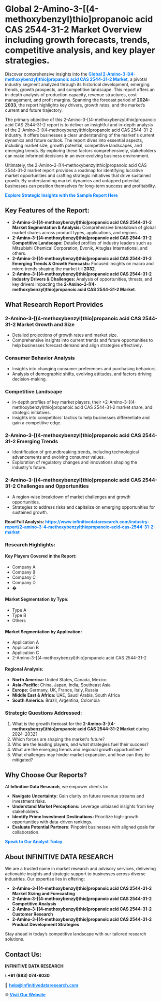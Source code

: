 <h1>Global 2-Amino-3-[(4-methoxybenzyl)thio]propanoic acid CAS 2544-31-2 Market Overview including growth forecasts, trends, competitive analysis, and key player strategies.</h1>
<p>
Discover comprehensive insights into the 
<a href="https://www.infinitivedataresearch.com/industry-report/2-amino-3-4-methoxybenzylthiopropanoic-acid-cas-2544-31-2-market" rel="dofollow" style="color: #007BFF; text-decoration: none;"><strong>Global 2-Amino-3-[(4-methoxybenzyl)thio]propanoic acid CAS 2544-31-2 Market</strong></a>, a pivotal industry segment analyzed through its historical development, emerging trends, growth prospects, and competitive landscape. This report offers an in-depth analysis of production capacity, revenue structures, cost management, and profit margins. Spanning the forecast period of <strong>2024–2033</strong>, the report highlights key drivers, growth rates, and the market’s current and future trajectory.
</p>
<p>
The primary objective of this 2-Amino-3-[(4-methoxybenzyl)thio]propanoic acid CAS 2544-31-2 report is to deliver an insightful and in-depth analysis of the 2-Amino-3-[(4-methoxybenzyl)thio]propanoic acid CAS 2544-31-2 industry. It offers businesses a clear understanding of the market's current dynamics and future outlook. The report dives into essential aspects, including market size, growth potential, competitive landscapes, and emerging trends. By exploring these factors comprehensively, stakeholders can make informed decisions in an ever-evolving business environment.
</p>
<p>
Ultimately, the 2-Amino-3-[(4-methoxybenzyl)thio]propanoic acid CAS 2544-31-2 market report provides a roadmap for identifying lucrative market opportunities and crafting strategic initiatives that drive sustained growth. By understanding market dynamics and untapped potential, businesses can position themselves for long-term success and profitability.
</p>
<p>
<a href="https://www.infinitivedataresearch.com/request-sample/reportId=110573" style="color: #007BFF; text-decoration: none;"><strong>Explore Strategic Insights with the Sample Report Here</strong></a>
</p>

<h2>Key Features of the Report:</h2>
<ul>
<li><strong>2-Amino-3-[(4-methoxybenzyl)thio]propanoic acid CAS 2544-31-2 Market Segmentation & Analysis:</strong> Comprehensive breakdown of global market shares across product types, applications, and regions.</li>
<li><strong>2-Amino-3-[(4-methoxybenzyl)thio]propanoic acid CAS 2544-31-2 Competitive Landscape:</strong> Detailed profiles of industry leaders such as Mitsubishi Chemical Corporation, Evonik, Altuglas International, and others.</li>
<li><strong>2-Amino-3-[(4-methoxybenzyl)thio]propanoic acid CAS 2544-31-2 Emerging Trends & Growth Forecasts:</strong> Focused insights on macro and micro trends shaping the market till <strong>2032</strong>.</li>
<li><strong>2-Amino-3-[(4-methoxybenzyl)thio]propanoic acid CAS 2544-31-2 Industry Drivers & Challenges:</strong> Analysis of opportunities, threats, and key drivers impacting the <strong>2-Amino-3-[(4-methoxybenzyl)thio]propanoic acid CAS 2544-31-2 Market</strong>.</li>
</ul>

<h2>What Research Report Provides</h2>
<h3>2-Amino-3-[(4-methoxybenzyl)thio]propanoic acid CAS 2544-31-2 Market Growth and Size</h3>
<ul>
<li>Detailed projections of growth rates and market size.</li>
<li>Comprehensive insights into current trends and future opportunities to help businesses forecast demand and align strategies effectively.</li>
</ul>

<h3>Consumer Behavior Analysis</h3>
<ul>
<li>Insights into changing consumer preferences and purchasing behaviors.</li>
<li>Analysis of demographic shifts, evolving attitudes, and factors driving decision-making.</li>
</ul>

<h3>Competitive Landscape</h3>
<ul>
<li>In-depth profiles of key market players, their >2-Amino-3-[(4-methoxybenzyl)thio]propanoic acid CAS 2544-31-2 market share, and strategic initiatives.</li>
<li>Insights into competitors' tactics to help businesses differentiate and gain a competitive edge.</li>
</ul>

<h3>2-Amino-3-[(4-methoxybenzyl)thio]propanoic acid CAS 2544-31-2 Emerging Trends</h3>
<ul>
<li>Identification of groundbreaking trends, including technological advancements and evolving consumer values.</li>
<li>Exploration of regulatory changes and innovations shaping the industry's future.</li>
</ul>

<h3>2-Amino-3-[(4-methoxybenzyl)thio]propanoic acid CAS 2544-31-2 Challenges and Opportunities</h3>
<ul>
<li>A region-wise breakdown of market challenges and growth opportunities.</li>
<li>Strategies to address risks and capitalize on emerging opportunities for sustained growth.</li>
</ul>
<p><strong>Read Full Analysis:</strong> <a href="https://www.infinitivedataresearch.com/industry-report/2-amino-3-4-methoxybenzylthiopropanoic-acid-cas-2544-31-2-market" rel="dofollow" style="color: #007BFF; text-decoration: none;"><strong>https://www.infinitivedataresearch.com/industry-report/2-amino-3-4-methoxybenzylthiopropanoic-acid-cas-2544-31-2-market</strong></a></p>
<h3>Research Highlights:</h3>
<h4>Key Players Covered in the Report:</h4>
<ul><li>Company A</li><li>Company B</li><li>Company C</li><li>Company D</li><li>�</li></ul>
<h4>Market Segmentation by Type:</h4>
<ul><li>Type A</li><li>Type B</li><li>Others</li></ul>
<h4>Market Segmentation by Application:</h4>
<ul><li>Application A</li><li>Application B</li><li>Application C</li><li>2-Amino-3-[(4-methoxybenzyl)thio]propanoic acid CAS 2544-31-2</li></ul>

<h4>Regional Analysis:</h4>
<ul>
<li><strong>North America:</strong> United States, Canada, Mexico</li>
<li><strong>Asia-Pacific:</strong> China, Japan, India, Southeast Asia</li>
<li><strong>Europe:</strong> Germany, UK, France, Italy, Russia</li>
<li><strong>Middle East & Africa:</strong> UAE, Saudi Arabia, South Africa</li>
<li><strong>South America:</strong> Brazil, Argentina, Colombia</li>
</ul>

<h3>Strategic Questions Addressed:</h3>
<ol>
<li>What is the growth forecast for the <strong>2-Amino-3-[(4-methoxybenzyl)thio]propanoic acid CAS 2544-31-2 Market</strong> during 2024–2032?</li>
<li>Which forces are shaping the market's future?</li>
<li>Who are the leading players, and what strategies fuel their success?</li>
<li>What are the emerging trends and regional growth opportunities?</li>
<li>What challenges may hinder market expansion, and how can they be mitigated?</li>
</ol>

<h2>Why Choose Our Reports?</h2>
<p>At <strong>Infinitive Data Research</strong>, we empower clients to:</p>
<ul>
<li><strong>Navigate Uncertainty:</strong> Gain clarity on future revenue streams and investment risks.</li>
<li><strong>Understand Market Perceptions:</strong> Leverage unbiased insights from key stakeholders.</li>
<li><strong>Identify Prime Investment Destinations:</strong> Prioritize high-growth opportunities with data-driven rankings.</li>
<li><strong>Evaluate Potential Partners:</strong> Pinpoint businesses with aligned goals for collaboration.</li>
</ul>
<p><a href="https://www.infinitivedataresearch.com/industry-report/2-amino-3-4-methoxybenzylthiopropanoic-acid-cas-2544-31-2-market" rel="dofollow" style="color: #007BFF; text-decoration: none;"><strong>Speak to Our Analyst Today</strong></a></p>

<h2>About INFINITIVE DATA RESEARCH</h2>
<p>We are a trusted name in market research and advisory services, delivering actionable insights and strategic support to businesses across diverse industries. Our expertise lies in offering:</p>
<ul>
<li><strong>2-Amino-3-[(4-methoxybenzyl)thio]propanoic acid CAS 2544-31-2 Market Sizing and Forecasting</strong></li>
<li><strong>2-Amino-3-[(4-methoxybenzyl)thio]propanoic acid CAS 2544-31-2 Competitive Analysis</strong></li>
<li><strong>2-Amino-3-[(4-methoxybenzyl)thio]propanoic acid CAS 2544-31-2 Customer Research</strong></li>
<li><strong>2-Amino-3-[(4-methoxybenzyl)thio]propanoic acid CAS 2544-31-2 Product Development Strategies</strong></li>
</ul>
<p>Stay ahead in today’s competitive landscape with our tailored research solutions.</p>

<h2>Contact Us:</h2>
<p><strong>INFINITIVE DATA RESEARCH</strong></p>
<p>📞 <strong>+91 (883) 074-8030</strong></p>
<p>📧 <strong><a href="mailto:help@infinitivedataresearch.com" style="color: #007BFF;">help@infinitivedataresearch.com</a></strong></p>
<p>🌐 <strong><a href="https://www.infinitivedataresearch.com" rel="dofollow" style="color: #007BFF;">Visit Our Website</a></strong></p>